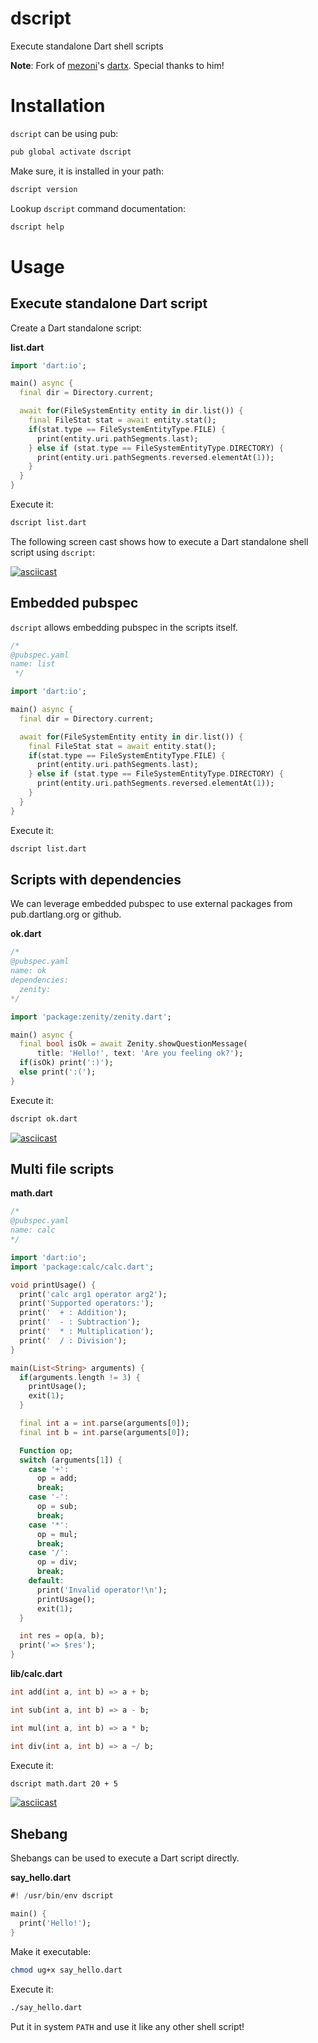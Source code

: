# dscript

Execute standalone Dart shell scripts

**Note**: Fork of [mezoni](https://github.com/mezoni)'s [dartx](https://github.com/mezoni/dartx). Special thanks to him!

# Installation

`dscript` can be using pub:

```bash
pub global activate dscript
```

Make sure, it is installed in your path:

```bash
dscript version
```

Lookup `dscript` command documentation:

```bash
dscript help
```

# Usage

## Execute standalone Dart script

Create a Dart standalone script:

**list.dart**
```dart
import 'dart:io';

main() async {
  final dir = Directory.current;

  await for(FileSystemEntity entity in dir.list()) {
    final FileStat stat = await entity.stat();
    if(stat.type == FileSystemEntityType.FILE) {
      print(entity.uri.pathSegments.last);
    } else if (stat.type == FileSystemEntityType.DIRECTORY) {
      print(entity.uri.pathSegments.reversed.elementAt(1));
    }
  }
}
```

Execute it:

```bash
dscript list.dart
```

The following screen cast shows how to execute a Dart standalone shell script using `dscript`: 

[![asciicast](https://asciinema.org/a/153020.png?size=small)](https://asciinema.org/a/153020)

## Embedded pubspec

`dscript` allows embedding pubspec in the scripts itself.

```dart
/*
@pubspec.yaml
name: list
 */

import 'dart:io';

main() async {
  final dir = Directory.current;

  await for(FileSystemEntity entity in dir.list()) {
    final FileStat stat = await entity.stat();
    if(stat.type == FileSystemEntityType.FILE) {
      print(entity.uri.pathSegments.last);
    } else if (stat.type == FileSystemEntityType.DIRECTORY) {
      print(entity.uri.pathSegments.reversed.elementAt(1));
    }
  }
}
```

Execute it:

```bash
dscript list.dart
```

## Scripts with dependencies

We can leverage embedded pubspec to use external packages from pub.dartlang.org or github.  

**ok.dart**
```dart
/*
@pubspec.yaml
name: ok
dependencies:
  zenity:
*/

import 'package:zenity/zenity.dart';

main() async {
  final bool isOk = await Zenity.showQuestionMessage(
      title: 'Hello!', text: 'Are you feeling ok?');
  if(isOk) print(':)');
  else print(':(');
}
```

Execute it:

```bash
dscript ok.dart
```

[![asciicast](https://asciinema.org/a/153072.png?size=small)](https://asciinema.org/a/153072)

## Multi file scripts

**math.dart**
```dart
/*
@pubspec.yaml
name: calc
*/

import 'dart:io';
import 'package:calc/calc.dart';

void printUsage() {
  print('calc arg1 operator arg2');
  print('Supported operators:');
  print('  + : Addition');
  print('  - : Subtraction');
  print('  * : Multiplication');
  print('  / : Division');
}

main(List<String> arguments) {
  if(arguments.length != 3) {
    printUsage();
    exit(1);
  }

  final int a = int.parse(arguments[0]);
  final int b = int.parse(arguments[0]);

  Function op;
  switch (arguments[1]) {
    case '+':
      op = add;
      break;
    case '-':
      op = sub;
      break;
    case '*':
      op = mul;
      break;
    case '/':
      op = div;
      break;
    default:
      print('Invalid operator!\n');
      printUsage();
      exit(1);
  }

  int res = op(a, b);
  print('=> $res');
}
```

**lib/calc.dart**
```dart
int add(int a, int b) => a + b;

int sub(int a, int b) => a - b;

int mul(int a, int b) => a * b;

int div(int a, int b) => a ~/ b;
```

Execute it:

```bash
dscript math.dart 20 + 5
```

[![asciicast](https://asciinema.org/a/153074.png?size=small)](https://asciinema.org/a/153074)

## Shebang

Shebangs can be used to execute a Dart script directly.

**say_hello.dart**
```dart
#! /usr/bin/env dscript

main() {
  print('Hello!');
}

``` 

Make it executable:
```bash
chmod ug+x say_hello.dart
```

Execute it:
```bash
./say_hello.dart
```

Put it in system `PATH` and use it like any other shell script!